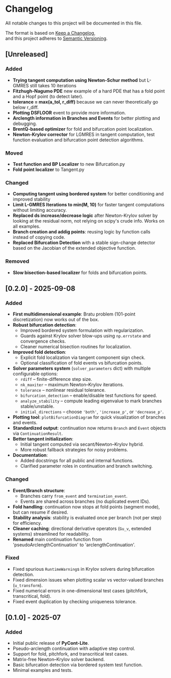 # Changelog
All notable changes to this project will be documented in this file.

The format is based on [Keep a Changelog](https://keepachangelog.com/en/1.1.0/),  
and this project adheres to [Semantic Versioning](https://semver.org/spec/v2.0.0.html).

## [Unreleased]

### Added
- **Trying tangent computation using Newton-Schur method** but L-GMRES still takes 10 iterations
- **Fitzhugh-Nagumo PDE** new example of a hard PDE that has a fold point and a Hopf point (to detect later).
- **tolerance = max(a_tol, r_diff)** because we can never theoretically go below r_diff.
- **Plotting DSFLOOR** event to provide more information.
- **Arclength information in Branches and Events** for better plotting and debugging.
- **BrentQ-based optimizer** for fold and bifurcation point localization.
- **Newton-Krylov corrector** for LGMRES in tangent computation, test function evaluation and bifurcation point detection algorithms.

### Moved
- **Test function and BP Localizer** to new Bifurcation.py
- **Fold point localizer** to Tangent.py

### Changed
- **Computing tangent using bordered system** for better conditioning and improved stability
- **Limit L-GMRES Iterations to min(M, 10)** for faster tangent computations without limiting accuracy.
- **Replaced ds increase/decrease logic** after Newton-Krylov solver by looking at the residual norm, not relying on scipy's crude info. Works on all examples.
- **Branch creation and addig points**: reusing logic by function calls instead of copying code.
- **Replaced Bifurcation Detection** with a stable sign-change detector based on the Jacobian of the extended objective function.

### Removed
- **Slow bisection-based localizer** for folds and bifurcation points.

## [0.2.0] - 2025-09-08
### Added
- **First multidimensional example**: Bratu problem (101-point discretization) now works out of the box.
- **Robust bifurcation detection**:
  - Improved bordered system formulation with regularization.
  - Guards against Krylov solver blow-ups using `np.errstate` and convergence checks.
  - Cleaner numerical bisection routines for localization.
- **Improved fold detection**:
  - Explicit fold localization via tangent component sign check.
  - Optional classification of fold events vs bifurcation points.
- **Solver parameters system** (`solver_parameters` dict) with multiple configurable options:
  - `rdiff` – finite-difference step size.
  - `nk_maxiter` – maximum Newton–Krylov iterations.
  - `tolerance` – nonlinear residual tolerance.
  - `bifurcation_detection` – enable/disable test functions for speed.
  - `analyze_stability` – compute leading eigenvalue to mark branches stable/unstable.
  - `initial_directions` – choose `'both'`, `'increase_p'`, or `'decrease_p'`.
- **Plotting tool**: `plotBifurcationDiagram` for quick visualization of branches and events.
- **Standardized output**: continuation now returns `Branch` and `Event` objects via `ContinuationResult`.
- **Better tangent initialization**:
  - Initial tangent computed via secant/Newton–Krylov hybrid.
  - More robust fallback strategies for noisy problems.
- **Documentation**:
  - Added docstrings for all public and internal functions.
  - Clarified parameter roles in continuation and branch switching.

### Changed
- **Event/Branch structure**:
  - Branches carry `from_event` and `termination_event`.
  - Events are shared across branches (no duplicated event IDs).
- **Fold handling**: continuation now stops at fold points (segment mode), but can resume if desired.
- **Stability analysis**: stability is evaluated once per branch (not per step) for efficiency.
- **Cleaner caching**: directional derivative operators (`Gu_v`, extended systems) streamlined for readability.
- **Renamed** main continuation function from 'pseudoArclengthContinuation' to 'arclengthContinuation'.

### Fixed
- Fixed spurious `RuntimeWarning`s in Krylov solvers during bifurcation detection.
- Fixed dimension issues when plotting scalar vs vector-valued branches (`u_transform`).
- Fixed numerical errors in one-dimensional test cases (pitchfork, transcritical, fold).
- Fixed event duplication by checking uniqueness tolerance.


## [0.1.0] - 2025-07
### Added
- Initial public release of **PyCont-Lite**.
- Pseudo-arclength continuation with adaptive step control.
- Support for fold, pitchfork, and transcritical test cases.
- Matrix-free Newton–Krylov solver backend.
- Basic bifurcation detection via bordered system test function.
- Minimal examples and tests.